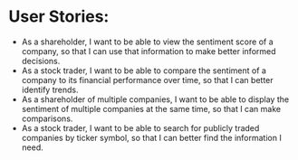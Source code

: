 # User Stories:

  - As a shareholder, I want to be able to view the sentiment score of a company, so that I can use that information to make better informed decisions.
  - As a stock trader, I want to be able to compare the sentiment of a company to its financial performance over time, so that I can better identify trends. 
  - As a shareholder of multiple companies, I want to be able to display the sentiment of multiple companies at the same time, so that I can make comparisons.
  - As a stock trader, I want to be able to search for publicly traded companies by ticker symbol, so that I can better find the information I need.

